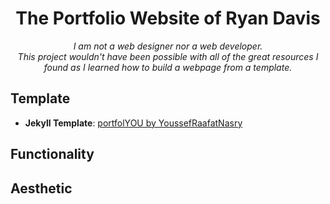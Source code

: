 <!-- <div align="center">
    <h1>portfolYOU</h1>
    <i>A beautiful portfolio Jekyll theme that works with GitHub Pages.</i>
    <br><br>
    <img src="screenshot.gif">
    <sub><sup>© 2019 portfolYOU, licensed under the <a href="./LICENSE">MIT License</a>.</sup></sub>
</div> -->

<div align="center">
    <h1>The Portfolio Website of Ryan Davis</h1>
    <i>
        I am not a web designer nor a web developer.
        <br>
        This project wouldn't have been possible with all of the great resources I found as I learned how to build a webpage from a template.
    </i>

</div>

## Template
- **Jekyll Template**: [portfolYOU by YoussefRaafatNasry](https://github.com/YoussefRaafatNasry/portfolYOU)

## Functionality

## Aesthetic
